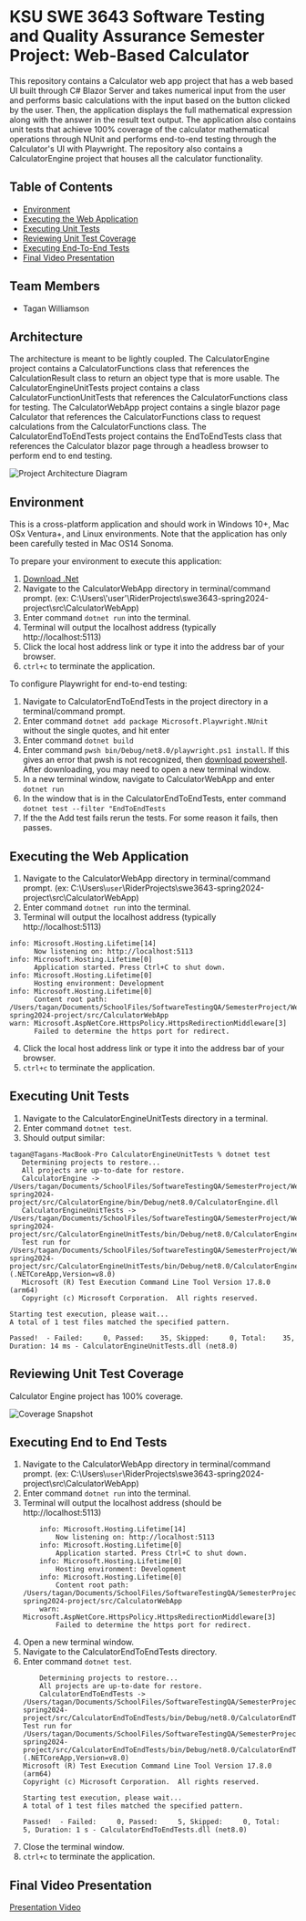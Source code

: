 # KSU SWE 3643 Software Testing and Quality Assurance Semester Project: Web-Based Calculator
This repository contains a Calculator web app project that has a web based UI built through C# Blazor Server and takes
numerical input from the user and performs basic calculations with the input based on the button clicked by the user.
Then, the application displays the full mathematical expression along with the answer in the result text output.
The application also contains unit tests that achieve 100% coverage of the calculator mathematical operations through
NUnit and performs end-to-end testing through the Calculator's UI with Playwright. The repository also contains a
CalculatorEngine project that houses all the calculator functionality.

## Table of Contents
- [Environment](#environment)
- [Executing the Web Application](#executing-the-web-application)
- [Executing Unit Tests](#executing-unit-tests)
- [Reviewing Unit Test Coverage](#reviewing-unit-test-coverage)
- [Executing End-To-End Tests](#executing-end-to-end-tests)
- [Final Video Presentation](#final-video-presentation)

## Team Members
- Tagan Williamson

## Architecture
The architecture is meant to be lightly coupled. The CalculatorEngine project contains a CalculatorFunctions class that
references the CalculationResult class to return an object type that is more usable. The CalculatorEngineUnitTests
project contains a class CalculatorFunctionUnitTests that references the CalculatorFunctions class for testing. 
The CalculatorWebApp project contains a single blazor page Calculator that references the CalculatorFunctions class
to request calculations from the CalculatorFunctions class. The CalculatorEndToEndTests project contains the EndToEndTests class that
references the Calculator blazor page through a headless browser to perform end to end testing.

![Project Architecture Diagram](/ReadmeAssets/CalculatorWebAppArchitecture_TaganWilliamson.png "Project Architecture Diagram")

## Environment
This is a cross-platform application and should work in Windows 10+, Mac OSx Ventura+, and Linux environments. Note that the application has only been carefully tested in Mac OS14 Sonoma.

To prepare your environment to execute this application:
1. <a href="dotnet.microsoft.com/en-us/download" target="_blank">Download .Net</a>
2. Navigate to the CalculatorWebApp directory in terminal/command prompt. (ex: C:\Users\\'user'\\RiderProjects\swe3643-spring2024-project\src\CalculatorWebApp)
3. Enter command `dotnet run` into the terminal.
4. Terminal will output the localhost address (typically http://localhost:5113)
5. Click the local host address link or type it into the address bar of your browser.
6. `ctrl+c` to terminate the application.

To configure Playwright for end-to-end testing:
1. Navigate to CalculatorEndToEndTests in the project directory in a terminal/command prompt.
2. Enter command `dotnet add package Microsoft.Playwright.NUnit` without the single quotes, and hit enter
3. Enter command `dotnet build`
4. Enter command `pwsh bin/Debug/net8.0/playwright.ps1 install`. If this gives an error that pwsh is not recognized, then <a href="learn.microsoft.com/en-us/powershell/scripting/install/installing-powershell?view=powershell-7.4" target="_blank">download powershell</a>. After downloading, you may need to open a new terminal window.
5. In a new terminal window, navigate to CalculatorWebApp and enter `dotnet run`
6. In the window that is in the CalculatorEndToEndTests, enter command `dotnet test --filter "EndToEndTests`
7. If the the Add test fails rerun the tests. For some reason it fails, then passes.

## Executing the Web Application
1. Navigate to the CalculatorWebApp directory in terminal/command prompt. (ex: C:\Users\\`user`\\RiderProjects\swe3643-spring2024-project\src\CalculatorWebApp)
2. Enter command `dotnet run` into the terminal.
3. Terminal will output the localhost address (typically http://localhost:5113)
```
info: Microsoft.Hosting.Lifetime[14]
      Now listening on: http://localhost:5113
info: Microsoft.Hosting.Lifetime[0]
      Application started. Press Ctrl+C to shut down.
info: Microsoft.Hosting.Lifetime[0]
      Hosting environment: Development
info: Microsoft.Hosting.Lifetime[0]
      Content root path: /Users/tagan/Documents/SchoolFiles/SoftwareTestingQA/SemesterProject/WebApp/swe3643-spring2024-project/src/CalculatorWebApp
warn: Microsoft.AspNetCore.HttpsPolicy.HttpsRedirectionMiddleware[3]
      Failed to determine the https port for redirect.
```
4. Click the local host address link or type it into the address bar of your browser.
5. `ctrl+c` to terminate the application.

## Executing Unit Tests
1. Navigate to the CalculatorEngineUnitTests directory in a terminal.
2. Enter command `dotnet test`.
3. Should output similar: 
```
tagan@Tagans-MacBook-Pro CalculatorEngineUnitTests % dotnet test
   Determining projects to restore...
   All projects are up-to-date for restore.
   CalculatorEngine -> /Users/tagan/Documents/SchoolFiles/SoftwareTestingQA/SemesterProject/WebApp/swe3643-spring2024-project/src/CalculatorEngine/bin/Debug/net8.0/CalculatorEngine.dll
   CalculatorEngineUnitTests -> /Users/tagan/Documents/SchoolFiles/SoftwareTestingQA/SemesterProject/WebApp/swe3643-spring2024-project/src/CalculatorEngineUnitTests/bin/Debug/net8.0/CalculatorEngineUnitTests.dll
   Test run for /Users/tagan/Documents/SchoolFiles/SoftwareTestingQA/SemesterProject/WebApp/swe3643-spring2024-project/src/CalculatorEngineUnitTests/bin/Debug/net8.0/CalculatorEngineUnitTests.dll (.NETCoreApp,Version=v8.0)
   Microsoft (R) Test Execution Command Line Tool Version 17.8.0 (arm64)
   Copyright (c) Microsoft Corporation.  All rights reserved.

Starting test execution, please wait...
A total of 1 test files matched the specified pattern.

Passed!  - Failed:     0, Passed:    35, Skipped:     0, Total:    35, Duration: 14 ms - CalculatorEngineUnitTests.dll (net8.0)
```

## Reviewing Unit Test Coverage
Calculator Engine project has 100% coverage.

![Coverage Snapshot](/ReadmeAssets/Coverage_TaganWilliamson.png "CalculatorEngine Coverage")

## Executing End to End Tests
1. Navigate to the CalculatorWebApp directory in terminal/command prompt. (ex: C:\Users\\`user`\\RiderProjects\swe3643-spring2024-project\src\CalculatorWebApp)
2. Enter command `dotnet run` into the terminal.
3. Terminal will output the localhost address (should be http://localhost:5113)
   ```
       info: Microsoft.Hosting.Lifetime[14]
           Now listening on: http://localhost:5113
       info: Microsoft.Hosting.Lifetime[0]
           Application started. Press Ctrl+C to shut down.
       info: Microsoft.Hosting.Lifetime[0]
           Hosting environment: Development
       info: Microsoft.Hosting.Lifetime[0]
           Content root path: /Users/tagan/Documents/SchoolFiles/SoftwareTestingQA/SemesterProject/WebApp/swe3643-spring2024-project/src/CalculatorWebApp
       warn: Microsoft.AspNetCore.HttpsPolicy.HttpsRedirectionMiddleware[3]
           Failed to determine the https port for redirect.
    ```
4. Open a new terminal window.
5. Navigate to the CalculatorEndToEndTests directory.
6. Enter command `dotnet test`.
    ```
        Determining projects to restore...
        All projects are up-to-date for restore.
        CalculatorEndToEndTests -> /Users/tagan/Documents/SchoolFiles/SoftwareTestingQA/SemesterProject/WebApp/swe3643-spring2024-project/src/CalculatorEndToEndTests/bin/Debug/net8.0/CalculatorEndToEndTests.dll
    Test run for /Users/tagan/Documents/SchoolFiles/SoftwareTestingQA/SemesterProject/WebApp/swe3643-spring2024-project/src/CalculatorEndToEndTests/bin/Debug/net8.0/CalculatorEndToEndTests.dll (.NETCoreApp,Version=v8.0)
    Microsoft (R) Test Execution Command Line Tool Version 17.8.0 (arm64)
    Copyright (c) Microsoft Corporation.  All rights reserved.

    Starting test execution, please wait...
    A total of 1 test files matched the specified pattern.

    Passed!  - Failed:     0, Passed:     5, Skipped:     0, Total:     5, Duration: 1 s - CalculatorEndToEndTests.dll (net8.0)
    ```
7. Close the terminal window.
8. `ctrl+c` to terminate the application.


## Final Video Presentation
[Presentation Video](https://youtu.be/t_z4a4OM9p8 "Final Presentation Video")

